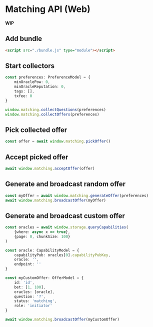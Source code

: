 # Matching API (Web)

**WIP**

## Add bundle

```html
<script src="./bundle.js" type="module"></script>
```
## 

## Start collectors

```ts
const preferences: PreferenceModel = {
    minOraclePow: 0,
    minOracleReputation: 0,
    tags: [],
    txfee: 0
}

window.matching.collectQuestions(preferences)
window.matching.collectOffers(preferences)
```

## Pick collected offer

```ts
const offer = await window.matching.pickOffer()
```

## Accept picked offer
```ts
await window.matching.acceptOffer(offer)
```

## Generate and broadcast random offer
```ts
const myOffer = await window.matching.generateOffer(preferences)
await window.matching.broadcastOffer(myOffer)
```

## Generate and broadcast custom offer

```ts
const oracles = await window.storage.queryCapabilities(
    {where: async x => true}, 
    {page: 0, chunkSize: 100}
)

const oracle: CapabilityModel = {
    capabilityPub: oracles[0].capabilityPubKey,
    oracle: '',
    endpoint: ''
}

const myCustomOffer: OfferModel = {
    id: 'id',
    bet: [1, 100],
    oracles: [oracle],
    question: '?',
    status: 'matching',
    role: 'initiator'
}

await window.matching.broadcastOffer(myCustomOffer)

```


